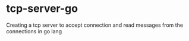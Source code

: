# tcp-server-go
Creating a tcp server to accept connection and read messages from the connections in go lang
